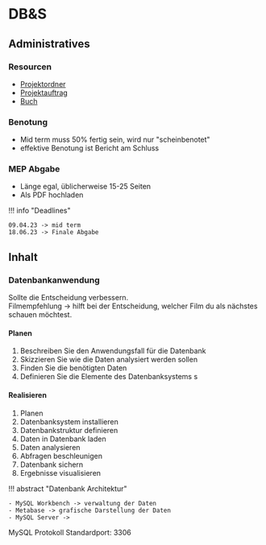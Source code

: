 # DB&S

## Administratives

### Resourcen

- [Projektordner](https://elearning.hslu.ch/ilias/ilias.php?ref_id=5771362&cmd=view&cmdClass=ilrepositorygui&cmdNode=10h&baseClass=ilRepositoryGUI)
- [Projektauftrag](https://elearning.hslu.ch/ilias/goto.php?target=file_5771369_download&client_id=hslu)
- [Buch](https://elearning.hslu.ch/ilias/goto.php?target=file_5772226_download&client_id=hslu)

### Benotung

- Mid term muss 50% fertig sein, wird nur "scheinbenotet"
- effektive Benotung ist Bericht am Schluss

### MEP Abgabe

- Länge egal, üblicherweise 15-25 Seiten
- Als PDF hochladen

!!! info "Deadlines"

    09.04.23 -> mid term  
    18.06.23 -> Finale Abgabe

## Inhalt

### Datenbankanwendung 

Sollte die Entscheidung verbessern.  
Filmempfehlung -> hilft bei der Entscheidung, welcher Film du als nächstes schauen möchtest.

#### Planen

1. Beschreiben Sie den Anwendungsfall für die Datenbank
2. Skizzieren Sie wie die Daten analysiert werden sollen
3. Finden Sie die benötigten Daten
4. Definieren Sie die Elemente des Datenbanksystems
   s

#### Realisieren

1. Planen
2. Datenbanksystem installieren
3. Datenbankstruktur definieren
4. Daten in Datenbank laden
5. Daten analysieren
6. Abfragen beschleunigen
7. Datenbank sichern
8. Ergebnisse visualisieren

!!! abstract "Datenbank Architektur"

    - MySQL Workbench -> verwaltung der Daten
    - Metabase -> grafische Darstellung der Daten
    - MySQL Server ->

MySQL Protokoll Standardport: 3306
